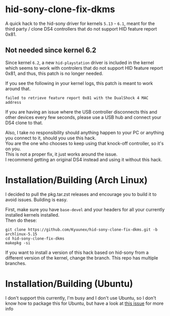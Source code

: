 # hid-sony-clone-fix-dkms
A quick hack to the hid-sony driver for kernels `5.13` - `6.1`, 
meant for the third party / clone DS4 controllers 
that do not support HID feature report 0x81.

## Not needed since kernel 6.2
Since kernel `6.2`, a new `hid-playstation` driver is included in the kernel 
which seems to work with controlers that do not support HID feature report 0x81, 
and thus, this patch is no longer needed.  

If you see the following in your kernel logs, this patch is meant to work around that.
```
failed to retrieve feature report 0x81 with the DualShock 4 MAC address
```

If you are having an issue where the USB controller disconnects this and other devices every few seconds, 
please use a USB hub and connect your DS4 clone to that.

Also, I take no responsibility should anything happen to your PC or anything you connect to it, 
should you use this hack.  
You are the one who chooses to keep using that knock-off controller, so it's on you.  
This is not a proper fix, it just works around the issue.  
I recommend getting an original DS4 instead and using it without this hack.

# Installation/Building (Arch Linux)
I decided to pull the pkg.tar.zst releases and encourage you to build it to avoid issues. Building is easy.  

First, make sure you have `base-devel` and your headers for all your currently installed kernels installed.  
Then do these:
```
git clone https://github.com/Kyuunex/hid-sony-clone-fix-dkms.git -b archlinux-5.15
cd hid-sony-clone-fix-dkms
makepkg -si
```
If you want to install a version of this hack based on hid-sony from a different version of the kernel, 
change the branch. This repo has multiple branches.

# Installation/Building (Ubuntu)
I don't support this currently, I'm busy and I don't use Ubuntu, so I don't know how to package this for Ubuntu,
but have a look at [this issue](https://github.com/Kyuunex/hid-sony-clone-fix-dkms/issues/1) for more info
